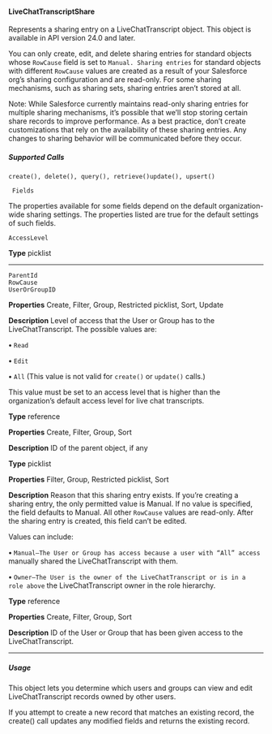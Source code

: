 #### LiveChatTranscriptShare

Represents a sharing entry on a LiveChatTranscript object. This object is available in API version 24.0 and later.

You can only create, edit, and delete sharing entries for standard objects whose `RowCause` field is set to `Manual. Sharing entries`
for standard objects with different `RowCause` values are created as a result of your Salesforce org’s sharing configuration and are
read-only. For some sharing mechanisms, such as sharing sets, sharing entries aren’t stored at all.

Note: While Salesforce currently maintains read-only sharing entries for multiple sharing mechanisms, it’s possible that we’ll stop
storing certain share records to improve performance. As a best practice, don’t create customizations that rely on the availability
of these sharing entries. Any changes to sharing behavior will be communicated before they occur.

##### Supported Calls
```
create(), delete(), query(), retrieve()update(), upsert()

 Fields

```
The properties available for some fields depend on the default organization-wide sharing settings. The properties listed are true for the
default settings of such fields.

```
AccessLevel

```

**Type**
picklist


-----

```
ParentId
RowCause
UserOrGroupID

```

**Properties**
Create, Filter, Group, Restricted picklist, Sort, Update

**Description**
Level of access that the User or Group has to the LiveChatTranscript. The possible
values are:

**•** `Read`

**•** `Edit`

**•** `All` (This value is not valid for `create()` or `update()` calls.)

This value must be set to an access level that is higher than the organization’s
default access level for live chat transcripts.

**Type**
reference

**Properties**
Create, Filter, Group, Sort

**Description**
ID of the parent object, if any

**Type**
picklist

**Properties**
Filter, Group, Restricted picklist, Sort

**Description**
Reason that this sharing entry exists. If you’re creating a sharing entry, the only
permitted value is Manual. If no value is specified, the field defaults to Manual.
All other `RowCause` values are read-only. After the sharing entry is created,
this field can’t be edited.

Values can include:

**•** `Manual—The User or Group has access because a user with “All” access`
manually shared the LiveChatTranscript with them.

**•** `Owner—The User is the owner of the LiveChatTranscript or is in a role above`
the LiveChatTranscript owner in the role hierarchy.

**Type**
reference

**Properties**
Create, Filter, Group, Sort

**Description**
ID of the User or Group that has been given access to the LiveChatTranscript.


-----

##### Usage

This object lets you determine which users and groups can view and edit LiveChatTranscript records owned by other users.

If you attempt to create a new record that matches an existing record, the create() call updates any modified fields and returns the
existing record.
